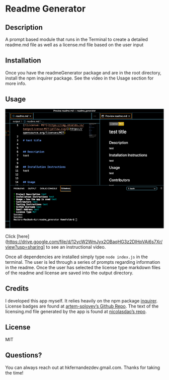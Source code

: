# Readme Generator

## Description 
A prompt based module that runs in the Terminal to create a detailed readme.md file as well as a license.md file based on the user input

## Installation
Once you have the readmeGenerator package and are in the root directory, install the npm inquirer package.
See the video in the Usage section for more info.

## Usage 
![App Image of Terminal Prompt in VS Code t](./assets/images/screenshot.png)

Click [here](https://drive.google.com/file/d/12ycW2WmJyx2OBaqHG3z2DlHpVAi6s7Xr/view?usp=sharing] to see an instructional video.

Once all dependencies are installed simply type `node index.js` in the terminal.
The user is led through a series of prompts regarding information in the readme.
Once the user has selected the license type markdown files of the readme and license are saved into the output directory.

## Credits
I developed this app myself.
It relies heavily on the npm package [inquirer](assets/images/screenshot.png).
License badges are found at [artem-solovev’s Github Repo](https://gist.github.com/artem-solovev/e1602722f84835f35daef4dfb3df5500).
The text of the licensing.md file generated by the app is found at [nicolasdao’s repo](https://gist.github.com/nicolasdao/a7adda51f2f185e8d2700e1573d8a633#licenses).


## License
MIT

## Questions?
You can always reach out at hkfernandezdev.gmail.com.
Thanks for taking the time!